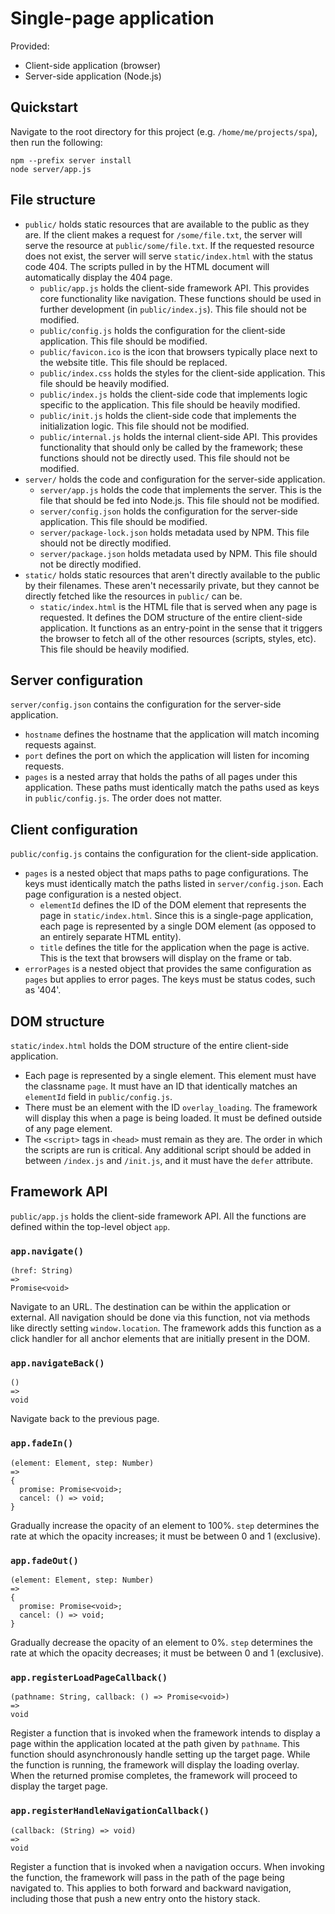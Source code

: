 # Single-page application

Provided:
- Client-side application (browser)
- Server-side application (Node.js)

## Quickstart

Navigate to the root directory for this project (e.g. `/home/me/projects/spa`),
then run the following:

```
npm --prefix server install
node server/app.js
```

## File structure

- `public/` holds static resources that are available to the public as they are.
If the client makes a request for `/some/file.txt`, the server will serve the
resource at `public/some/file.txt`. If the requested resource does not exist,
the server will serve `static/index.html` with the status code 404. The scripts
pulled in by the HTML document will automatically display the 404 page.
    - `public/app.js` holds the client-side framework API. This provides
core functionality like navigation. These functions should be used in further
development (in `public/index.js`). This file should not be modified.
    - `public/config.js` holds the configuration for the client-side
application. This file should be modified.
    - `public/favicon.ico` is the icon that browsers typically place next to the
website title. This file should be replaced.
    - `public/index.css` holds the styles for the client-side application. This
file should be heavily modified.
    - `public/index.js` holds the client-side code that implements logic
specific to the application. This file should be heavily modified.
    - `public/init.js` holds the client-side code that implements the
initialization logic. This file should not be modified.
    - `public/internal.js` holds the internal client-side API. This provides
functionality that should only be called by the framework; these functions
should not be directly used. This file should not be modified.
- `server/` holds the code and configuration for the server-side application.
    - `server/app.js` holds the code that implements the server. This is the
file that should be fed into Node.js. This file should not be modified.
    - `server/config.json` holds the configuration for the server-side
application. This file should be modified.
    - `server/package-lock.json` holds metadata used by NPM. This file should
not be directly modified.
    - `server/package.json` holds metadata used by NPM. This file should not be
directly modified.
- `static/` holds static resources that aren't directly available to the public
by their filenames. These aren't necessarily private, but they cannot be
directly fetched like the resources in `public/` can be.
    - `static/index.html` is the HTML file that is served when any page is
requested. It defines the DOM structure of the entire client-side application.
It functions as an entry-point in the sense that it triggers the browser to
fetch all of the other resources (scripts, styles, etc). This file should be
heavily modified.

## Server configuration

`server/config.json` contains the configuration for the server-side application.

- `hostname` defines the hostname that the application will match incoming
requests against.
- `port` defines the port on which the application will listen for incoming
requests.
- `pages` is a nested array that holds the paths of all pages under this
application. These paths must identically match the paths used as keys in
`public/config.js`. The order does not matter.

## Client configuration

`public/config.js` contains the configuration for the client-side application.

- `pages` is a nested object that maps paths to page configurations. The keys
must identically match the paths listed in `server/config.json`. Each page
configuration is a nested object.
    - `elementId` defines the ID of the DOM element that represents the page in
`static/index.html`. Since this is a single-page application, each page is
represented by a single DOM element (as opposed to an entirely separate HTML
entity).
    - `title` defines the title for the application when the page is active.
This is the text that browsers will display on the frame or tab.
- `errorPages` is a nested object that provides the same configuration as
`pages` but applies to error pages. The keys must be status codes, such as
'404'.

## DOM structure

`static/index.html` holds the DOM structure of the entire client-side
application.

- Each page is represented by a single element. This element must have the
classname `page`. It must have an ID that identically matches an `elementId`
field in `public/config.js`.
- There must be an element with the ID `overlay_loading`. The framework will
display this when a page is being loaded. It must be defined outside of any
page element.
- The `<script>` tags in `<head>` must remain as they are. The order in which
the scripts are run is critical. Any additional script should be added in
between `/index.js` and `/init.js`, and it must have the `defer` attribute.

## Framework API

`public/app.js` holds the client-side framework API. All the functions are
defined within the top-level object `app`.

### `app.navigate()`

```
(href: String)
=>
Promise<void>
```

Navigate to an URL. The destination can be within the application or external.
All navigation should be done via this function, not via methods like directly
setting `window.location`. The framework adds this function as a click handler
for all anchor elements that are initially present in the DOM.

### `app.navigateBack()`

```
()
=>
void
```

Navigate back to the previous page.

### `app.fadeIn()`

```
(element: Element, step: Number)
=>
{
  promise: Promise<void>;
  cancel: () => void;
}
```

Gradually increase the opacity of an element to 100%. `step` determines the rate
at which the opacity increases; it must be between 0 and 1 (exclusive).

### `app.fadeOut()`

```
(element: Element, step: Number)
=>
{
  promise: Promise<void>;
  cancel: () => void;
}
```

Gradually decrease the opacity of an element to 0%. `step` determines the rate
at which the opacity decreases; it must be between 0 and 1 (exclusive).

### `app.registerLoadPageCallback()`

```
(pathname: String, callback: () => Promise<void>)
=>
void
```

Register a function that is invoked when the framework intends to display a
page within the application located at the path given by `pathname`. This
function should asynchronously handle setting up the target page. While the
function is running, the framework will display the loading overlay. When the
returned promise completes, the framework will proceed to display the target
page.

### `app.registerHandleNavigationCallback()`

```
(callback: (String) => void)
=>
void
```

Register a function that is invoked when a navigation occurs. When invoking the
function, the framework will pass in the path of the page being navigated to.
This applies to both forward and backward navigation, including those that push
a new entry onto the history stack.
